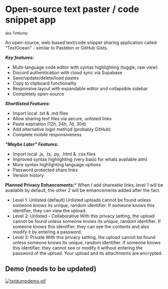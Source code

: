 
# Open-source text paster / code snippet app 
<sup>aka Txtdump</sup>

An open-source, web-based text/code snippet sharing application called "TextOcean" - similar to Pastebin or GitHub Gists.

***Key features:***
- Multi-language code editor with syntax highlighting (toggle, raw view)
- Discord authentication with cloud sync via Supabase
- Save/update/delete/load pastes
- Copy to clipboard functionality
- Responsive layout with expandable editor and collapsible sidebar
- Completely open-source

***Shortlisted Features:***
- Import local .txt & .md files
- Allow sharing text files via secure, unlisted links
- Paste expiration (12h, 24h, 7d, 30d)
- Add alternative login method (probably GitHub)
- Complete mobile responsiveness 

***"Maybe Later" Features:***
- Import local .js, .ts, .py, .html & .css files
- Improved syntax highlighting (very basic for whats available atm)
- More syntax highlighting language options
- Password protected share links
- Version history

**Planned Privacy Enhancements:***
When I add shareable links, level 1 will be available by default, the other 2 will be enhancements added after the fact.
- Level 1: Unlisted (default)
Unlisted uploads cannot be found unless someone knows its unique, random identifier. If someone knows this identifier, they can view the upload.
- Level 2: Unlisted - Collaborative 
With this privacy setting, the upload cannot be found unless someone knows its unique, random identifier. If someone knows this identifier, they can see the contents and also modify it by entering a password.
- Level 3: Private
With this privacy setting, the upload cannot be found unless someone knows its unique, random identifier. If someone knows this identifier, they cannot see or modify it without entering the password of the upload. Your upload and its attachments are encrypted.

## Demo (needs to be updated)
[![txtdumpdemo.gif](https://i.postimg.cc/c4n8rb1R/txtdumpdemo.gif)](https://postimg.cc/ZCJqQjdn)
